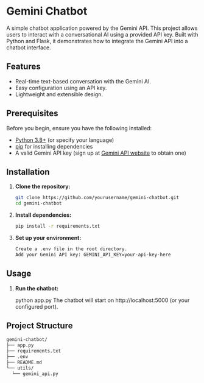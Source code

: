 # Gemini Chatbot

A simple chatbot application powered by the Gemini API. This project allows users to interact with a conversational AI using a provided API key. Built with  Python and Flask, it demonstrates how to integrate the Gemini API into a chatbot interface.

## Features
- Real-time text-based conversation with the Gemini AI.
- Easy configuration using an API key.
- Lightweight and extensible design.

## Prerequisites
Before you begin, ensure you have the following installed:
- [Python 3.8+](https://www.python.org/downloads/) (or specify your language)
- [pip](https://pip.pypa.io/en/stable/installation/) for installing dependencies
- A valid Gemini API key (sign up at [Gemini API website](https://example.com) to obtain one)

## Installation

1. **Clone the repository:**
   ```bash
   git clone https://github.com/yourusername/gemini-chatbot.git
   cd gemini-chatbot
2. **Install dependencies:**
   ```bash
   pip install -r requirements.txt
3. **Set up your environment:**
   ```bash
   Create a .env file in the root directory.
   Add your Gemini API key: GEMINI_API_KEY=your-api-key-here

## Usage
1. **Run the chatbot:**

      python app.py
    The chatbot will start on http://localhost:5000 (or your configured port).

## Project Structure
  ```bash
gemini-chatbot/
├── app.py             
├── requirements.txt   
├── .env               
├── README.md         
└── utils/          
    └── gemini_api.py
